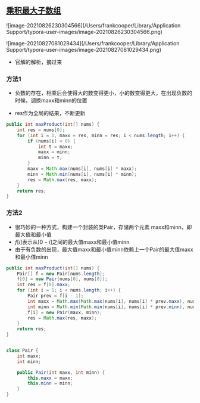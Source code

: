 ## [乘积最大子数组](https://leetcode-cn.com/problems/maximum-product-subarray/)

![image-20210826230304566](/Users/frankcooper/Library/Application Support/typora-user-images/image-20210826230304566.png)

![image-20210827081029434](/Users/frankcooper/Library/Application Support/typora-user-images/image-20210827081029434.png)

- 官解的解析，摘过来

### 方法1

- 负数的存在，相乘后会使得大的数变得更小，小的数变得更大，在出现负数的时候，调换maxx和minn的位置

- res作为全局的结果，不断更新

```java
public int maxProduct(int[] nums) {
    int res = nums[0];
    for (int i = 1, maxx = res, minn = res; i < nums.length; i++) {
        if (nums[i] < 0) {
            int t = maxx;
            maxx = minn;
            minn = t;
        }
        maxx = Math.max(nums[i], nums[i] * maxx);
        minn = Math.min(nums[i], nums[i] * minn);
        res = Math.max(res, maxx);
    }
    return res;
}
```

### 方法2

- 很巧妙的一种方式，构建一个封装的类Pair，存储两个元素 maxx和minn，即最大值和最小值
- $f[i]$​表示从$[0-i]$​之间的最大值maxx和最小值minn
- 由于有负数的出现，最大值maxx和最小值minn依赖上一个Pair的最大值maxx和最小值minn

```java
public int maxProduct(int[] nums) {
    Pair[] f = new Pair[nums.length];
    f[0] = new Pair(nums[0], nums[0]);
    int res = f[0].maxx;
    for (int i = 1; i < nums.length; i++) {
        Pair prev = f[i - 1];
        int maxx = Math.max(Math.max(nums[i], nums[i] * prev.maxx), nums[i] * prev.minn);
        int minn = Math.min(Math.min(nums[i], nums[i] * prev.minn), nums[i] * prev.maxx);
        f[i] = new Pair(maxx, minn);
        res = Math.max(res, maxx);
    }
    return res;
}


class Pair {
    int maxx;
    int minn;

    public Pair(int maxx, int minn) {
        this.maxx = maxx;
        this.minn = minn;
    }
}
```